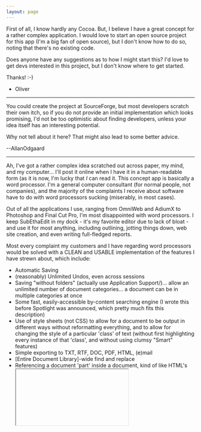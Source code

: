 ```yaml
---
layout: page
---
```


First of all, I know hardly any Cocoa. But, I believe I have a great concept for a rather complex application. I would love to start an open source project for this app (I'm a big fan of open source), but I don't know how to do so, noting that there's no existing code.

Does anyone have any suggestions as to how I might start this? I'd love to get devs interested in this project, but I don't know where to get started.

Thanks! :-)

 - Oliver

----

You could create the project at SourceForge, but most developers scratch their own itch, so if you do not provide an initial implementation which looks promising, I'd not be too optimistic about finding developers, unless your idea itself has an interesting potential.

Why not tell about it here? That might also lead to some better advice.

--AllanOdgaard

----

Ah, I've got a rather complex idea scratched out across paper, my mind, and my computer... I'll post it online when I have it in a human-readable form (as it is now, I'm lucky that *I* can read it. This concept app is basically a word processor. I'm a general computer consultant (for normal people, not companies), and the majority of the complaints I receive about software have to do with word processors sucking (miserably, in most cases).

Out of all the applications I use, ranging from OmniWeb and AdiumX to Photoshop and Final Cut Pro, I'm most disappointed with word processors. I keep SubEthaEdit in my dock - it's my favorite editor due to lack of bloat - and use it for most anything, including outlining, jotting things down, web site creation, and even writing full-fledged reports.

Most every complaint my customers and I have regarding word processors would be solved with a CLEAN and USABLE implementation of the features I have strewn about, which include:

* Automatic Saving
* (reasonably) Unlimited Undos, even across sessions
* Saving "without folders" (actually use Application Support/)... allow an unlimited number of document categories... a document can be in multiple categories at once
* Some fast, easily-accessible by-content searching engine (I wrote this before Spotlight was announced, which pretty much fits this description)
* Use of style sheets (not CSS) to allow for a document to be output in different ways without reformatting everything, and to allow for changing the style of a particular 'class' of text (without first highlighting every instance of that 'class', and without using clumsy "Smart" features)
* Simple exporting to TXT, RTF, DOC, PDF, HTML, (e)mail
* [Entire Document Library]-wide find and replace
* Referencing a document 'part' inside a document, kind of like HTML's <IFRAME>s - e.g., referencing a part the user could call "Casual Footer" would insert the data, which could include the user's name, telno, email address, and mailing address. When the document 'part' changes, all documents that reference that 'part' will also change.
* ** XML or XML-based format
* If someone could figure out a good way to implement it, TOCs, indexes, footnotes, endnotes, and things to that effect would be nice.
* RTF 'scratchpads' that are document-wide or category-wide, and provide the user with a nice way to organize thoughts.



Bold items were added after this list was first posted.**

Excuse the messiness and incompleteness of the above list; those features are just some of many that I've outlined.

Any feedback would be welcomed :).

 - Oliver

----

Great plan! I want that too. I hope some real developers (I am not really!) can help make your dream come true. Just my 2 cents: I was on the subversion web site this morning (http://subversion.tigris.org) and I just thought while reading your idea that Subversion could already give some of the functionality you are describing (unlimited Undos/history, automatic saving made easier, saving without folders in the repository). Have you also checked for existing projects similar to your idea? --CharlesParnot

----

Yeah, I've looked around for apps labeling themselves 'a better word processor,' and really, nothing comes close to this ideal feature set. Someone please correct me if I'm missing a lovely app :). There's LetterStar [http://objectpark.net/ls-download.html] - basically TextEdit with a few extra features, and Mellel [http://www.redlers.com/mellel.html], but neither of them solve many problems.

Here's something I had been thinking of, but I hadn't figured how to put into words:
"White space should not have style, font or pagination properties that are different from the surrounding text.  In word, when I delete some white space sometimes entire paragraphs and pages change font, size and style all at once.  That's just wrong.  Just very, very wrong." - from AppleAppsMostWanted.

Any developers with an inordinate amount of free time? Anyone? No, didn't think so :).

 - Oliver

----

Are you aware of LaTeX? Here you can change the output using style-sheets, you can export to PS, PDF, HTML etc. and it also allows you to include other files, e.g. standard header/footers.

The barrier of entry however might not be low, and this is probably the real problem, i.e. the superuser will use a revision control system (for the unlimited undo across editing sessions), a markup language a la LaTeX (for the reasons above and more), a rather powerful editor like Vi or Emacs (which he can fully customize to act like he wants it to, including writing macros/scripts to add/replace functionality etc.) supplemented by sed, find, grep, and similar from the Unix toolbox (for searching in several files, doing file level search'n'replace, conversions and more), and this will give him almost infinite power in his editing tasks -- but all this requires a lot from the user if he wants to master these "tools", and most likely only programmers will end up using such a tool chain.

Now if I understand you correctly, you'd like to have similar functionality but without the hassle.  Rather than write a new program to incorporate all the ideas, I think another approach could be to try and make a nice wrapper for some of the existing tools.

A friend of mine wrote a Wiki -- http://www.instiki.org/ (there is an OS X download which has it bundled as a single double-clickable application you start, and then it serves the Wiki on port 2500 or so, no setup required) -- the interesting thing here is, that it uses a very simple markup language, but can be converted to LaTeX and thus exported as PDF (directly from the web-page, though if you run it on your own machine, you'll need to install LaTeX separately).

There are revision history on the pages (like with this Wiki, but with changes highlighted) and there is of cause also search functions.

I am mentioning it because my friend cowrote his bachelor project (with 4 others IIRC) using the system, and as I understood it, it was a big success, especially for the other people involved, who would not normally use LaTeX, a revision control system, or split up one paper into different sections included by the top level sections (table of contents etc.).

The downside is that you'll need to do all the editing in the browser (the upside is that you do not need to install anything, you get revision control, and you have access to your documents from anywhere there is internet -- granted you have the Wiki running on some server).

However, the next step for this Wiki might be to introduce a custom URL scheme for page edits, so that editing pages on the server would be done using a local editor -- possible something like SubEthaEdit, so that if two people edit the same page simultaneously, it would let them share that same document and allow for collaborative editing.

I don't know if this sounds like something which could be another solution for you and your clients? As I see it, most of the features you want are really external, and writing a new word processor is a big task, I know, as I am currently writing a programmers editor! ;)

--AllanOdgaard

----

Because I use a laptop (they seem to be quite popular in this little podunk town) and  run about constantly, I usually don't have access to the internet, so a Wiki wouldn't be that great of an idea for fulfilling my document-editing dreams. LaTeX would be a good thing to integrate - for some reason, I never thought of that. I'll be reading more about it :).

 - Oliver

----

Oliver, this sounds like the sort of app that many people would be interested in. Why would you want to make it open source? Have you got that much disposable income and free time that you want to give away something like this for free?

Maybe I just don't understand the open source thing.

- anon

*open source software doesn't have to be free (beer.) especially for something like this, which is likely to attract a lot of non-technical, non-developer users who don't have the wherewithal to download & build something from source.*

----

Good question - I was really just throwing the open source idea around in my head. No, I don't have such resources to just pour into a project like this :). I'd just really like to see this idea realized...

Feedback is always welcome :).

 - Oliver

----

I've been a capitalist ever since my first child came along. Would you consider this as a commercial product? find me here: REMOVED

- er, anon

----

You've got mail!

 - Oddly Familiar Male Voice

----

I found a  word processor project called Tekstilo on SourceForge.  They are still in a very early stage of development, I'm sure they would be glad to see your ideas.  Maybe they will let you join the project, who knows.  You can find it at http://sourceforge.net/projects/tekstilo

----

What about DocBook + CSS, that would be a great combo. Or perhaps write a DocBook editor with a functioning XSL-FO renderer (FOP is worthless).

--TheoHultberg/Iconara

----

I have become a BIG fan of LaTeX. I use it all the time for mathematical formulas in research papers, proposals, etc. Currently, I use the tools:

LaTeX Equation Editor - http://evolve.lse.ac.uk/software/EquationEditor/
TeX FoG - http://homepage.mac.com/marco_coisson/MacOSXsoftware.html

And import it as a .pdf into Adobe InDesign. Really, InDesign is overkill for most things. If you could base the text editor on LaTeX and make it easy to use (not having to know or remember all the commands) I could see that as a very successful product. The fact that it can do equations and tables means it can really fit the bill for technical and scientific writing. 

PhilipRiggs

----
Oliver: you dismissed the idea of the Wiki based on the idea that you don't have access to internet all the time. But in fact, you only want the wiki on the web if you need to share the documents. But I don't think this is what you want to do, otherwise you would not be able to do so because you are not connected to the internet all the time (am I repeating myself here or just turning in circles???). Anyway: you can have the wiki server locally on your computer, and access it on your web browser without the need for an internet connection. In other words, you have a web browser-based app. That could be a good starting point. And you could always have a local wiki (for personal docs) AND a server-based wiki (for shared docs). --CharlesParnot

----

Indeed, and the Wiki requires no setup for OS X, comes as one app on a disk image which you doubleclick, and it stores the data in ~/Library/Application Support.

It uses MarkDown for the syntax, which I wish this Wiki would also use! :) There is a perl script to convert MarkDown to HTML, and this Wiki is already using Perl, so perhaps it could be possible? Although all existing pages would have to be converted.

--AllanOdgaard

----
Dear Cocoa dev'ers

There is an exciting set of ideas on this page.  As the OP and primary contributer of AppleAppsMostWanted page, I want to let you know that there was a call for developers on the page -- I even contacted some of you personally by email to implement the ideas enumerated on that page and partially duplicated on this one.  I got few responses, and none that came from developers seriously interested in spending/wasting their time on such a project.  In the end I went ahead with implementing a WP with an old coding buddy of mine.  We have a fairly mature code base at this point and have some exciting features not mentioned on this page or the earlier one.  We are about one month away from release at this point, but would still welcome any other developers, provided they are in a position to contribute.  Our model is most likely opensource shareware.  We are all about supporting standards and introduce no proprietary formats whatsoever (besides supporting ones like .doc).  We'd hate to see two identical apps released by the same community, instead of consolidating our efforts.  If interested, please feel free to contact us at:  nsobject@gmail.com
